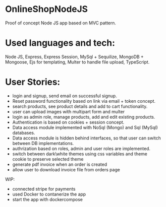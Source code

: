# OnlineShopNodeJS

Proof of concept Node JS app based on MVC pattern.

# Used languages and tech: 
Node JS, Express, Express Session, MySql + Sequilize, MongoDB + Mongoose, 
Ejs for templating, Multer to handle file upload, TypeScript.

# User Stories:

- login and signup, send email on successful signup. 
- Reset password functionality based on link via email + token concept.
- search products, see product details and add to cart functionality.
- user can upload images with multipart form and multer
- login as admin role, manage products, add and edit existing products. 
- Authentication is based on cookies + session concept.
- Data access module implemented with NoSql (Mongo) and Sql (MySql) databases.
- Data access module is hidden behind interfaces, so that user can switch between DB implementations.
- authrization based on roles, admin and user roles are implemented.
- switch between dark\white themes using css variables and theme cookie to preserve selected theme
- generate pdf invoice when an order is created
- allow user to download invoice file from orders page

WIP:

- connected stripe for payments
- used Docker to contanerize the app
- start the app with dockercompose
